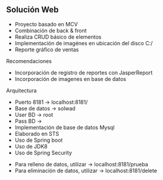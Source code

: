 Solución Web
------------------
-   Proyecto basado en MCV
-   Combinación de back & front
-   Realiza CRUD básico de elementos
-   Implementación de imagénes en ubicación del disco C:/
-   Reporte gráfico de ventas

Recomendaciones
*   Incorporación de registro de reportes con JasperReport
*   Incorporación de imagenes en base de datos

Arquitectura
-   Puerto 8181 -> localhost:8181/
-   Base de datos -> solwad
-   User BD -> root
-   Pass BD -> 
-   Implementación de base de datos Mysql
-   Elaborado en STS
-   Uso de Spring boot
-   Uso de JDK8
-   Uso de Spring Security
*   Para relleno de datos, utilizar -> localhost:8181/prueba
*   Para eliminación de datos, utilizar -> localhost:8181/delete